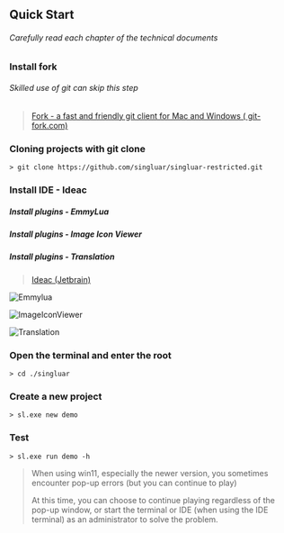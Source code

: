 ## Quick Start

###### Carefully read each chapter of the technical documents

### Install fork

###### Skilled use of git can skip this step

> <a target="_blank" href="https://www.git-fork.com">Fork - a fast and friendly git client for Mac and Windows (
> git-fork.com)</a>
>

### Cloning projects with git clone

```
> git clone https://github.com/singluar/singluar-restricted.git
```

### Install IDE - Ideac

##### Install plugins - EmmyLua

##### Install plugins - Image Icon Viewer

##### Install plugins - Translation

> <a target="_blank" href="https://www.jetbrains.com/idea/download/#section=windows">Ideac (Jetbrain)</a>

![Emmylua](https://gitlab.com/h-document/singluar/-/raw/main/images/emmylua.png)

![ImageIconViewer](https://gitlab.com/h-document/singluar/-/raw/main/images/imageIconViewer.png)

![Translation](https://gitlab.com/h-document/singluar/-/raw/main/images/translation.png)

### Open the terminal and enter the root

```
> cd ./singluar
```

### Create a new project

```
> sl.exe new demo
```

### Test

```
> sl.exe run demo -h
```

> When using win11, especially the newer version, you sometimes encounter pop-up errors (but you can continue to play)
>
> At this time, you can choose to continue playing regardless of the pop-up window, or start the terminal or IDE (when using the IDE terminal) as an administrator to solve the problem.
